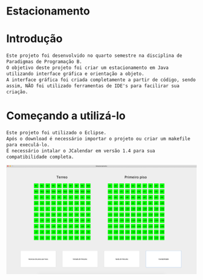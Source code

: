 # Estacionamento

# Introdução
```
Este projeto foi desenvolvido no quarto semestre na disciplina de Paradigmas de Programação B.
O objetivo deste projeto foi criar um estacionamento em Java utilizando interface gráfica e orientação a objeto.
A interface gráfica foi criada completamente a partir de código, sendo assim, NÃO foi utilizado ferramentas de IDE's para facilirar sua criação.
```
# Começando a utilizá-lo
```
Este projeto foi utilizado o Eclipse.
Após o download é necessário importar o projeto ou criar um makefile para execulá-lo.
É necessário intalar o JCalendar em versão 1.4 para sua compatibilidade completa.
```

![alt text](https://github.com/matheusvalbert/Estacionamento/blob/master/Tela_Principal.png)

